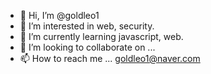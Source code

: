 - 👋 Hi, I’m @goldleo1
- 👀 I’m interested in web, security.
- 🌱 I’m currently learning javascript, web.
- 💞️ I’m looking to collaborate on ...
- 📫 How to reach me ... goldleo1@naver.com

<!---
goldleo1/goldleo1 is a ✨ special ✨ repository because its `README.md` (this file) appears on your GitHub profile.
You can click the Preview link to take a look at your changes.
--->
